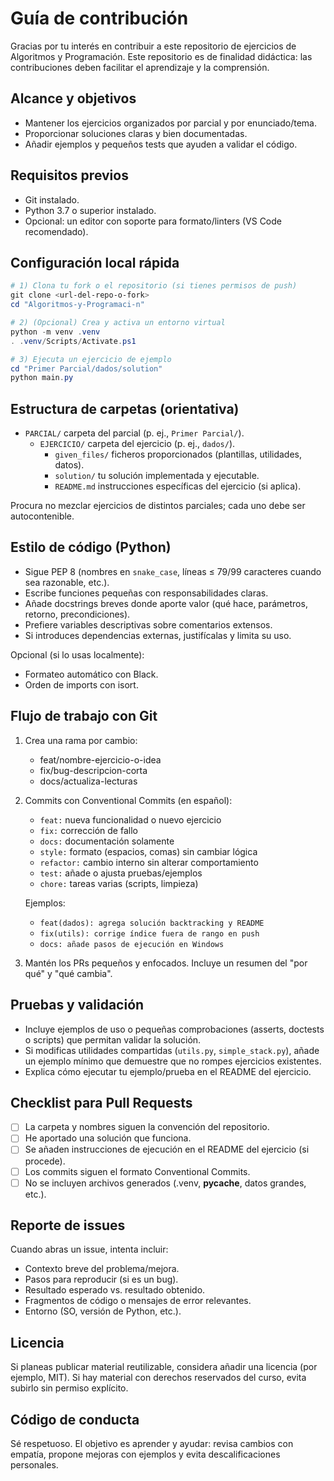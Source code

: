 # Guía de contribución

Gracias por tu interés en contribuir a este repositorio de ejercicios de Algoritmos y Programación. Este repositorio es de finalidad didáctica: las contribuciones deben facilitar el aprendizaje y la comprensión.

## Alcance y objetivos

-   Mantener los ejercicios organizados por parcial y por enunciado/tema.
-   Proporcionar soluciones claras y bien documentadas.
-   Añadir ejemplos y pequeños tests que ayuden a validar el código.

## Requisitos previos

-   Git instalado.
-   Python 3.7 o superior instalado.
-   Opcional: un editor con soporte para formato/linters (VS Code recomendado).

## Configuración local rápida

```powershell
# 1) Clona tu fork o el repositorio (si tienes permisos de push)
git clone <url-del-repo-o-fork>
cd "Algoritmos-y-Programaci-n"

# 2) (Opcional) Crea y activa un entorno virtual
python -m venv .venv
. .venv/Scripts/Activate.ps1

# 3) Ejecuta un ejercicio de ejemplo
cd "Primer Parcial/dados/solution"
python main.py
```

## Estructura de carpetas (orientativa)

-   `PARCIAL/` carpeta del parcial (p. ej., `Primer Parcial/`).
    -   `EJERCICIO/` carpeta del ejercicio (p. ej., `dados/`).
        -   `given_files/` ficheros proporcionados (plantillas, utilidades, datos).
        -   `solution/` tu solución implementada y ejecutable.
        -   `README.md` instrucciones específicas del ejercicio (si aplica).

Procura no mezclar ejercicios de distintos parciales; cada uno debe ser autocontenible.

## Estilo de código (Python)

-   Sigue PEP 8 (nombres en `snake_case`, líneas ≤ 79/99 caracteres cuando sea razonable, etc.).
-   Escribe funciones pequeñas con responsabilidades claras.
-   Añade docstrings breves donde aporte valor (qué hace, parámetros, retorno, precondiciones).
-   Prefiere variables descriptivas sobre comentarios extensos.
-   Si introduces dependencias externas, justifícalas y limita su uso.

Opcional (si lo usas localmente):

-   Formateo automático con Black.
-   Orden de imports con isort.

## Flujo de trabajo con Git

1. Crea una rama por cambio:

    - feat/nombre-ejercicio-o-idea
    - fix/bug-descripcion-corta
    - docs/actualiza-lecturas

2. Commits con Conventional Commits (en español):

    - `feat:` nueva funcionalidad o nuevo ejercicio
    - `fix:` corrección de fallo
    - `docs:` documentación solamente
    - `style:` formato (espacios, comas) sin cambiar lógica
    - `refactor:` cambio interno sin alterar comportamiento
    - `test:` añade o ajusta pruebas/ejemplos
    - `chore:` tareas varias (scripts, limpieza)

    Ejemplos:

    - `feat(dados): agrega solución backtracking y README`
    - `fix(utils): corrige índice fuera de rango en push`
    - `docs: añade pasos de ejecución en Windows`

3. Mantén los PRs pequeños y enfocados. Incluye un resumen del "por qué" y "qué cambia".

## Pruebas y validación

-   Incluye ejemplos de uso o pequeñas comprobaciones (asserts, doctests o scripts) que permitan validar la solución.
-   Si modificas utilidades compartidas (`utils.py`, `simple_stack.py`), añade un ejemplo mínimo que demuestre que no rompes ejercicios existentes.
-   Explica cómo ejecutar tu ejemplo/prueba en el README del ejercicio.

## Checklist para Pull Requests

-   [ ] La carpeta y nombres siguen la convención del repositorio.
-   [ ] He aportado una solución que funciona.
-   [ ] Se añaden instrucciones de ejecución en el README del ejercicio (si procede).
-   [ ] Los commits siguen el formato Conventional Commits.
-   [ ] No se incluyen archivos generados (.venv, **pycache**, datos grandes, etc.).

## Reporte de issues

Cuando abras un issue, intenta incluir:

-   Contexto breve del problema/mejora.
-   Pasos para reproducir (si es un bug).
-   Resultado esperado vs. resultado obtenido.
-   Fragmentos de código o mensajes de error relevantes.
-   Entorno (SO, versión de Python, etc.).

## Licencia

Si planeas publicar material reutilizable, considera añadir una licencia (por ejemplo, MIT). Si hay material con derechos reservados del curso, evita subirlo sin permiso explícito.

## Código de conducta

Sé respetuoso. El objetivo es aprender y ayudar: revisa cambios con empatía, propone mejoras con ejemplos y evita descalificaciones personales.
